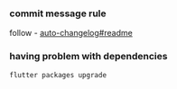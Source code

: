 ### commit message rule
follow - [auto-changelog#readme](https://github.com/ardalanamini/auto-changelog#readme)

### having problem with dependencies

```sh
flutter packages upgrade
```